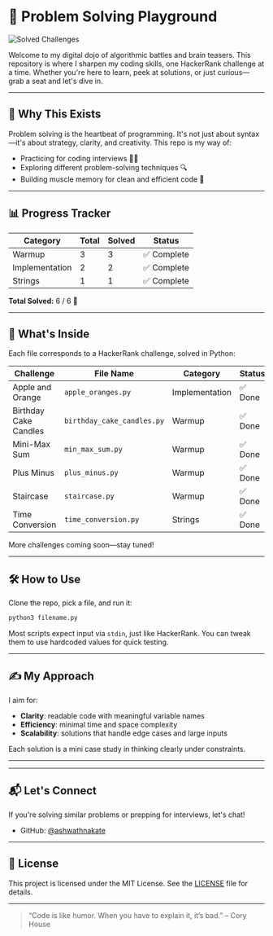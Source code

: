 
# 🚀 Problem Solving Playground

![Solved Challenges](https://img.shields.io/badge/Solved-6%2F6-blue)

Welcome to my digital dojo of algorithmic battles and brain teasers. This repository is where I sharpen my coding skills, one HackerRank challenge at a time. Whether you're here to learn, peek at solutions, or just curious—grab a seat and let's dive in.

---

## 🧠 Why This Exists

Problem solving is the heartbeat of programming. It's not just about syntax—it's about strategy, clarity, and creativity. This repo is my way of:

- Practicing for coding interviews 🧑‍💻  
- Exploring different problem-solving techniques 🔍  
- Building muscle memory for clean and efficient code 💪  

---

## 📊 Progress Tracker

| Category         | Total | Solved | Status         |
|------------------|-------|--------|----------------|
| Warmup           | 3     | 3      | ✅ Complete     |
| Implementation   | 2     | 2      | ✅ Complete     |
| Strings          | 1     | 1      | ✅ Complete     |

**Total Solved:** 6 / 6 🎯

---

## 📁 What's Inside

Each file corresponds to a HackerRank challenge, solved in Python:

| Challenge                | File Name               | Category        | Status  |
|--------------------------|-------------------------|-----------------|---------|
| Apple and Orange         | `apple_oranges.py`      | Implementation  | ✅ Done |
| Birthday Cake Candles    | `birthday_cake_candles.py` | Warmup       | ✅ Done |
| Mini-Max Sum             | `min_max_sum.py`        | Warmup          | ✅ Done |
| Plus Minus               | `plus_minus.py`         | Warmup          | ✅ Done |
| Staircase                | `staircase.py`          | Warmup          | ✅ Done |
| Time Conversion          | `time_conversion.py`    | Strings         | ✅ Done |

More challenges coming soon—stay tuned!

---

## 🛠️ How to Use

Clone the repo, pick a file, and run it:

```bash
python3 filename.py
```

Most scripts expect input via `stdin`, just like HackerRank. You can tweak them to use hardcoded values for quick testing.

---

## ✍️ My Approach

I aim for:

- **Clarity**: readable code with meaningful variable names  
- **Efficiency**: minimal time and space complexity  
- **Scalability**: solutions that handle edge cases and large inputs  

Each solution is a mini case study in thinking clearly under constraints.

---

---

## 📬 Let's Connect

If you're solving similar problems or prepping for interviews, let's chat!

- GitHub: [@ashwathnakate](https://github.com/ashwathnakate)

---

## 📄 License

This project is licensed under the MIT License. See the [LICENSE](LICENSE) file for details.

---

> “Code is like humor. When you have to explain it, it’s bad.” – Cory House
